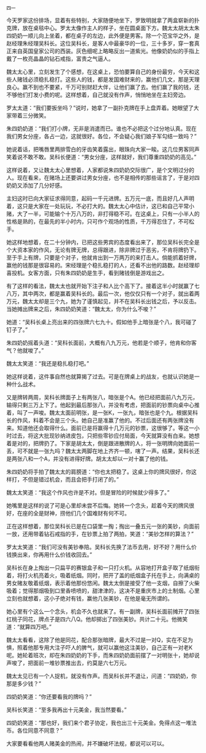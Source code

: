     四一 

   今天罗家这份排场，显着有些特别，大家随便地坐下，罗致明就拿了两盒崭新的扑克牌，放在桌毯中心。罗太太像作主人的样子，坐在圆桌面下方。魏太太胡太太朱四奶奶一顺儿向上坐着，都在桌子的左边，此外便是男客。除一个范宝华之外，是赵经理朱经理吴科长。这位吴科长，是客人中最豪华的一位，三十多岁，穿一套真正来自英国皇家公司的西装。灰色细呢上略略反出一道紫光。他像奶奶似的手指上戴了一枚亮晶晶的钻石戒指，富贵之气逼人。

   魏太太心里，立刻发生了个感想，在这桌上，恐怕要算自己的身份最穷，今天和这些人赌钱必须稳扎稳打。这些人的钱，都是发国难财来的，赢他们几文，那是天理良心。赢不到也不要紧，千万可别财赶大伴，让他们赢了去。他们赢了我的钱，还不够他们打发小费的呢。这样想着，自己就没有作声，悄悄地坐在主妇旁边。

   罗太太道：“我们要扳坐吗？”说时，她拿了一副扑克牌在手上盘弄着。她眼望了大家带着三分微笑。

   朱四奶奶道：“我们打小牌，无非是消遣而已。谁也不必把这个过分地认真。现在我们男女分座，各占一边，这就很好。各位，不会疑心我们娘子军勾结一致吗？”

   她说着话，把嘴唇里两排雪白的牙齿笑着露出，眼珠向大家一睃。这几位男客同声笑着说不敢不敢。吴科长便道：“男女分座，这样就好，我们尊重四奶奶的高见。”

   这样说着，又让魏太太心里想着，人家都说朱四奶奶交际很广，是个文明过分的人。现在看来，在赌场上还要讲过男女分座，也不是相传的那些谣言了，于是对四奶奶又添加了几分好感。

   主妇这时已向大家征求得同意，起码一千元进牌。五万元一底，而且好几人声明着，这只是大家在一处玩玩，不必打大的。魏太太心中估计，这已和自己平常小赌，大了一半，可能输个十万八万的，非打得稳不可。在这桌上，只有一小半人的性格是熟的，在最先的半小时内，只可作个观场的性质，千万得忍住了，不可松手。

   她这样地想着，在二十分钟内，已把这些男宾的态度看出来了，那位吴科长完全是个大资本家的作风，无论有牌无牌，总得跟进，除非牌过于恶劣，不肯将牌扔下。至于手上有牌，只要是个对子，他就肯出到一万两万的来打击人。倘能抓着好牌，赢他的钱那是很容易的。宋经理是个稳扎稳打的人，还看不出他的路数。赵经理却喜投机。女客方面，只有朱四奶奶是生手，看到赌钱倒是游戏出之。

   有了这样的看法，魏太太也就开始下注子和人比个高下了。接着这半小时就赢了七八万，其中两次，都是赢着吴科长的。最后一次，他仅仅只有一个对子，就出着两万元，魏太太却是三个九，她为了谨慎起见，并不在吴科长出钱之后，予以反击。当她摊出牌来之后，朱四奶奶笑道：“魏太太，你为什么不唆？”

   她道：“吴科长桌上亮出来的四张牌六七九十。假如他手上暗张是个八，我可碰了钉子了。”

   朱四奶奶摇着头道：“吴科长面前，大概有八九万元，他若是个顺子，他肯和你客气？他就唆了。”

   魏太太笑道：“我还是稳扎稳打吧。”

   她这样说着，这件事自然也就算揭了过去。可是在牌桌上的战友，也就认识她是一种什么战术。

   又是牌转两周，吴科长牌面子上有两张八，暗张是个A。他已经把面前八九万元，输得只剩三万上下了。他起到最后那张八，并没有考虑，把面前的钞票向桌中心推着，叫了一声唆。魏太太面前明张，是一张K，一张九，暗张也是个九。根据吴科长的作风，料着不会是三个头。她自己是准赢了他的。不过后面还有两张牌没有来。知道他还会取得什么。面前已是将赢得十几万元的钞票，这很够了。等这一小时过去，将这大批现钞纳进皮包，只把些零钞应付局面，今天就算没有白来。她想着是对的，把牌扔了。下家是胡太太，倒是跟进散牌的人，将一张明牌向她面前一丢，可不就是一张九吗？魏太太两脚在地上齐齐一顿，嗐了一声。结果，吴科长还是两张八和一个A，并没有进得好牌。胡太太却以一对十赢了他的钱。

   朱四奶奶将手拍了魏太太的肩膀道：“你也太把稳了。这桌上你的牌风很好，你这样打，不但是错过机会，而且会把手打闭了的。”

   魏太太笑道：“我这个作风也许是不对。但是冒险的时候就少得多了。”

   她嘴里是这样的说了可是心里却未尝不后悔。她转一个念头，趁着今天的牌风很好，在座的全是财神，捞他们几个国难财有何不可。

   正在这样想着，那位吴科长已是在口袋里一掏；掏出一叠五元一张的美钞，向面前一放，还用带着钻石戒指的手，在钞票上拍了两拍，笑道：“美钞怎样的算法？”

   罗太太笑道：“我们可没有美钞奉陪。吴科长先换了法币去用，好不好？用什么价钱换出来，你再用什么价钱收回去。”

   吴科长在身上掏出一只扁平的赛银盒子和一只打火机。从容地打开盒子取了纸烟衔着，将打火机亮着火，吸着纸烟。同时，把开了盖的纸烟盒子托在手上，向满桌的男女赌友敬着纸烟，表示着他那份悠闲。魏太太倒是接受了他一支烟，自擦了火柴吸着；觉得那烟吸到口里香喷喷的，甜津津的，这决不是重庆市上的土制烟。心里立刻也就想着，这小子绝对有钱，赢他几张美钞，在他是毫无所谓的。

   她心里有个这么一个念头，机会不久也就来了。有一副牌，吴科长面前摊开了四张红桃子同花，牌点子是四六八Q。他却掷出了四张美钞。共计二十元。他微笑道：“就算四万吧。”

   魏太太看看，这除了他是同花，配合那张暗牌，最大不过是一对Q，实在不足为惧，照着他那专用大注子吓人的脾气，就可以赢他这注美钞，自己正有一对老K呢。她轮着班次，却在朱四奶奶的下手，而朱四奶奶面前摆了一对明张十，她却说声唆了，把面前一堆钞票推出去，约莫是六七万元。

   魏太太见已有一个人捉机，就没有作声。而吴科长并不退让，问道：“四奶奶，你那是多少钱？”

   四奶奶笑道：“你还要看我的牌吗？”

   吴科长笑道：“至多我再出十元美金，我当然要看。”

   四奶奶笑道：“那也好，我们来个君子协定，我也出三十元美金。免得点这一堆法币。各位同意不同意？”

   大家要看看他两人赌美金的热闹，并不嫌破坏法规，都说可以可以。

